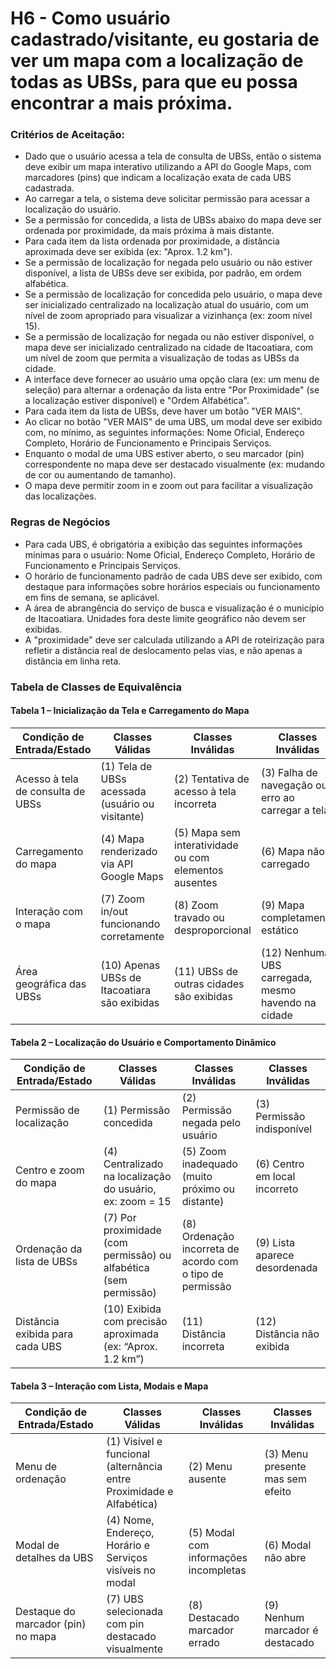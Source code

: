# H6 - Como usuário cadastrado/visitante, eu gostaria de ver um mapa com a localização de todas as UBSs, para que eu possa encontrar a mais próxima.

### **Critérios de Aceitação:**

- Dado que o usuário acessa a tela de consulta de UBSs, então o sistema deve exibir um mapa interativo utilizando a API do Google Maps, com marcadores (pins) que indicam a localização exata de cada UBS cadastrada.
- Ao carregar a tela, o sistema deve solicitar permissão para acessar a localização do usuário. 
- Se a permissão for concedida, a lista de UBSs abaixo do mapa deve ser ordenada por proximidade, da mais próxima à mais distante.
- Para cada item da lista ordenada por proximidade, a distância aproximada deve ser exibida (ex: "Aprox. 1.2 km").
- Se a permissão de localização for negada pelo usuário ou não estiver disponível, a lista de UBSs deve ser exibida, por padrão, em ordem alfabética.
- Se a permissão de localização for concedida pelo usuário, o mapa deve ser inicializado centralizado na localização atual do usuário, com um nível de zoom apropriado para visualizar a vizinhança (ex: zoom nível 15).
- Se a permissão de localização for negada ou não estiver disponível, o mapa deve ser inicializado centralizado na cidade de Itacoatiara, com um nível de zoom que permita a visualização de todas as UBSs da cidade.
- A interface deve fornecer ao usuário uma opção clara (ex: um menu de seleção) para alternar a ordenação da lista entre "Por Proximidade" (se a localização estiver disponível) e "Ordem Alfabética".
- Para cada item da lista de UBSs, deve haver um botão "VER MAIS".
- Ao clicar no botão "VER MAIS" de uma UBS, um modal deve ser exibido com, no mínimo, as seguintes informações: Nome Oficial, Endereço Completo, Horário de Funcionamento e Principais Serviços.
- Enquanto o modal de uma UBS estiver aberto, o seu marcador (pin) correspondente no mapa deve ser destacado visualmente (ex: mudando de cor ou aumentando de tamanho).
- O mapa deve permitir zoom in e zoom out para facilitar a visualização das localizações.

### **Regras de Negócios** 

- Para cada UBS, é obrigatória a exibição das seguintes informações mínimas para o usuário: Nome Oficial, Endereço Completo, Horário de Funcionamento e Principais Serviços.
- O horário de funcionamento padrão de cada UBS deve ser exibido, com destaque para informações sobre horários especiais ou funcionamento em fins de semana, se aplicável.
- A área de abrangência do serviço de busca e visualização é o município de Itacoatiara. Unidades fora deste limite geográfico não devem ser exibidas.
- A "proximidade" deve ser calculada utilizando a API de roteirização para refletir a distância real de deslocamento pelas vias, e não apenas a distância em linha reta.

### Tabela de Classes de Equivalência

#### Tabela 1 – Inicialização da Tela e Carregamento do Mapa
| Condição de Entrada/Estado                 | Classes Válidas                                     | Classes Inválidas                                     | Classes Inválidas                                       |
| ------------------------------------------ | --------------------------------------------------- | ----------------------------------------------------- | ------------------------------------------------------- |
| Acesso à tela de consulta de UBSs          | (1) Tela de UBSs acessada (usuário ou visitante)    | (2) Tentativa de acesso à tela incorreta              | (3) Falha de navegação ou erro ao carregar a tela       |
| Carregamento do mapa                       | (4) Mapa renderizado via API Google Maps            | (5) Mapa sem interatividade ou com elementos ausentes | (6) Mapa não carregado                                  |
| Interação com o mapa                       | (7) Zoom in/out funcionando corretamente           | (8) Zoom travado ou desproporcional                  | (9) Mapa completamente estático                        |
| Área geográfica das UBSs                   | (10) Apenas UBSs de Itacoatiara são exibidas         | (11) UBSs de outras cidades são exibidas               | (12) Nenhuma UBS carregada, mesmo havendo na cidade      |

#### Tabela 2 – Localização do Usuário e Comportamento Dinâmico
| Condição de Entrada/Estado                 | Classes Válidas                                                  | Classes Inválidas                                         | Classes Inválidas                  |
| ------------------------------------------ | ---------------------------------------------------------------- | --------------------------------------------------------- | ---------------------------------- |
| Permissão de localização                   | (1) Permissão concedida                                          | (2) Permissão negada pelo usuário                         | (3) Permissão indisponível         |
| Centro e zoom do mapa                      | (4) Centralizado na localização do usuário, ex: zoom = 15        | (5) Zoom inadequado (muito próximo ou distante)           | (6) Centro em local incorreto      |
| Ordenação da lista de UBSs                 | (7) Por proximidade (com permissão) ou alfabética (sem permissão)| (8) Ordenação incorreta de acordo com o tipo de permissão | (9) Lista aparece desordenada      |
| Distância exibida para cada UBS            | (10) Exibida com precisão aproximada (ex: “Aprox. 1.2 km”)       | (11) Distância incorreta                                  | (12) Distância não exibida         |

#### Tabela 3 – Interação com Lista, Modais e Mapa
| Condição de Entrada/Estado                 | Classes Válidas                                                     | Classes Inválidas                                      | Classes Inválidas                  |
| ------------------------------------------ | ------------------------------------------------------------------- | ------------------------------------------------------ | ---------------------------------- |
| Menu de ordenação                          | (1) Visível e funcional (alternância entre Proximidade e Alfabética)| (2) Menu ausente                                       | (3) Menu presente mas sem efeito   |
| Modal de detalhes da UBS                   | (4) Nome, Endereço, Horário e Serviços visíveis no modal            | (5) Modal com informações incompletas                  | (6) Modal não abre                 |
| Destaque do marcador (pin) no mapa         | (7) UBS selecionada com pin destacado visualmente                   | (8) Destacado marcador errado                          | (9) Nenhum marcador é destacado    |
